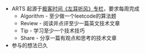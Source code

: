 - ARTS 起源于[极客时间《左耳听风》专栏](https://time.geekbang.org/column/intro/48)，要求每周完成
	- Algorithm - 至少做一个leetcode的算法题
	- Review - 阅读并点评至少一篇英文技术文章
	- Tip - 学习至少一个技术技巧
	- Share - 分享一篇有观点和思考的技术文章
- 参与的想法已久